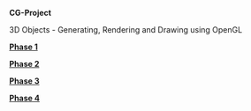 **CG-Project**

3D Objects - Generating, Rendering and Drawing using OpenGL

<u>**Phase 1**</u>

<u>**Phase 2**</u>

<u>**Phase 3**</u>

<u>**Phase 4**</u>







